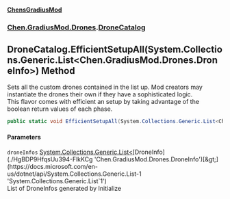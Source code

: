 
#### [ChensGradiusMod](./index 'index')

### [Chen.GradiusMod.Drones](./Y-iPobZkdIiJ9feSuBjDaQ 'Chen.GradiusMod.Drones').[DroneCatalog](./qPWMsXW14ySl71rXQaL2KQ 'Chen.GradiusMod.Drones.DroneCatalog')

## DroneCatalog.EfficientSetupAll(System.Collections.Generic.List&lt;Chen.GradiusMod.Drones.DroneInfo&gt;) Method
Sets all the custom drones contained in the list up. Mod creators may instantiate the drones their own if they have a sophisticated logic.  
This flavor comes with efficient an setup by taking advantage of the boolean return values of each phase.  
```csharp
public static void EfficientSetupAll(System.Collections.Generic.List<Chen.GradiusMod.Drones.DroneInfo> droneInfos);
```

#### Parameters
<a name='5L0dn-SzwvIVTnN6kHIOrQ'></a>
`droneInfos` [System.Collections.Generic.List&lt;](https://docs.microsoft.com/en-us/dotnet/api/System.Collections.Generic.List-1 'System.Collections.Generic.List`1')[DroneInfo](./HgBDP9HfqsUu394-FlkKCg 'Chen.GradiusMod.Drones.DroneInfo')[&gt;](https://docs.microsoft.com/en-us/dotnet/api/System.Collections.Generic.List-1 'System.Collections.Generic.List`1')  
List of DroneInfos generated by Initialize  
  
